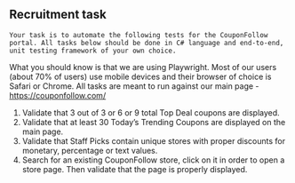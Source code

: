 ﻿## Recruitment task
	Your task is to automate the following tests for the CouponFollow portal. All tasks below should be done in C# language and end-to-end, unit testing framework of your own choice.
What you should know is that we are using Playwright. Most of our users (about 70% of users) use mobile devices and their browser of choice is Safari or Chrome.
All tasks are meant to run against our main page - https://couponfollow.com/
1. Validate that 3 out of 3 or 6 or 9 total Top Deal coupons are displayed.
2. Validate that at least 30 Today’s Trending Coupons are displayed on the main page.
3. Validate that Staff Picks contain unique stores with proper discounts for monetary, percentage or text values.
4. Search for an existing CouponFollow store, click on it in order to open a store page. Then validate that the page is properly displayed.


